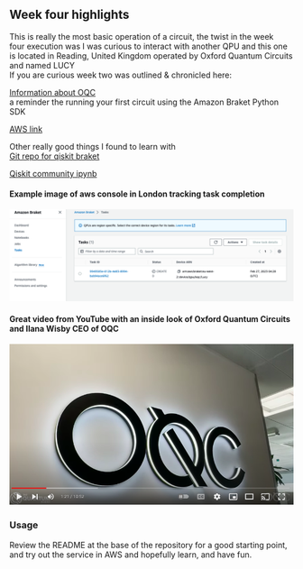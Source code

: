 ## Week four highlights  
This is really the most basic operation of a circuit, the twist in the week  
four execution was I was curious to interact with another QPU and this one  
is located in Reading, United Kingdom operated by Oxford Quantum Circuits and named LUCY  
If you are curious week two was outlined & chronicled here:  

[Information about OQC](https://oxfordquantumcircuits.com/technology)  
a reminder the running your first circuit using the Amazon Braket Python SDK  

[AWS link](https://docs.aws.amazon.com/braket/latest/developerguide/braket-get-started-run-circuit.html)  

Other really good things I found to learn with  
[Git repo for qiskit braket](https://github.com/qiskit-community/qiskit-braket-provider)  

[Qiskit community ipynb](https://github.com/qiskit-community/qiskit-braket-provider/blob/main/docs/tutorials/0_tutorial_qiskit-braket-provider_overview.ipynb)  

#### Example image of aws console in London tracking task completion

![Screenshot](img/london_console_task.png)  


#### Great video from YouTube with an inside look of Oxford Quantum Circuits and Ilana Wisby CEO of OQC  

[![IMAGE ALT TEXT](img/24hours.png)](https://www.youtube.com/watch?v=AaaZvxMUD68)


### Usage  
Review the README at the base of the repository for a good starting point, and try out the service in AWS and hopefully learn, and have fun.
